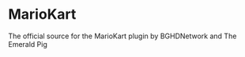 MarioKart
=========

The official source for the MarioKart plugin by BGHDNetwork and The Emerald Pig
